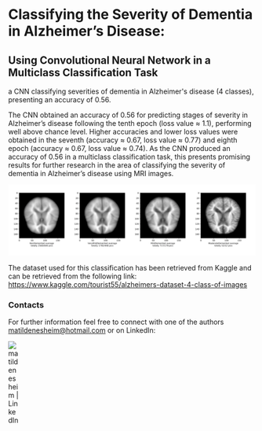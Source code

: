 # Classifying the Severity of Dementia in Alzheimer’s Disease:
## Using Convolutional Neural Network in a Multiclass Classification Task

a CNN classifying severities of dementia in Alzheimer's disease (4 classes), presenting an accuracy of 0.56.

The CNN obtained an accuracy of 0.56 for predicting stages of severity in Alzheimer’s disease following the tenth epoch (loss value ≈ 1.1), performing well above chance level. Higher accuracies and lower loss values were obtained in the seventh (accuracy ≈ 0.67, loss value ≈ 0.77) and eighth epoch (accuracy ≈ 0.67, loss value ≈ 0.74).
As the CNN produced an accuracy of 0.56 in a multiclass classification task, this presents promising results for further research in the area of classifying the severity of dementia in Alzheimer’s disease using MRI images.

<div align="center"><img src="img/dementia.png"/></div>
 
The dataset used for this classification has been retrieved from Kaggle and can be retrieved from the following link: https://www.kaggle.com/tourist55/alzheimers-dataset-4-class-of-images

### Contacts 
For further information feel free to connect with one of the authors [matildenesheim@hotmail.com](mailto:matildenesheim@hotmail.com?subject=[GitHub]%20TIBA) or on LinkedIn:

[<img align="left" alt="matildenesheim | LinkedIn" width="22px" src="https://cdn.jsdelivr.net/npm/simple-icons@v3/icons/linkedin.svg" />][linkedin]

<br />

</details>

[linkedin]: https://www.linkedin.com/in/matildenesheim
